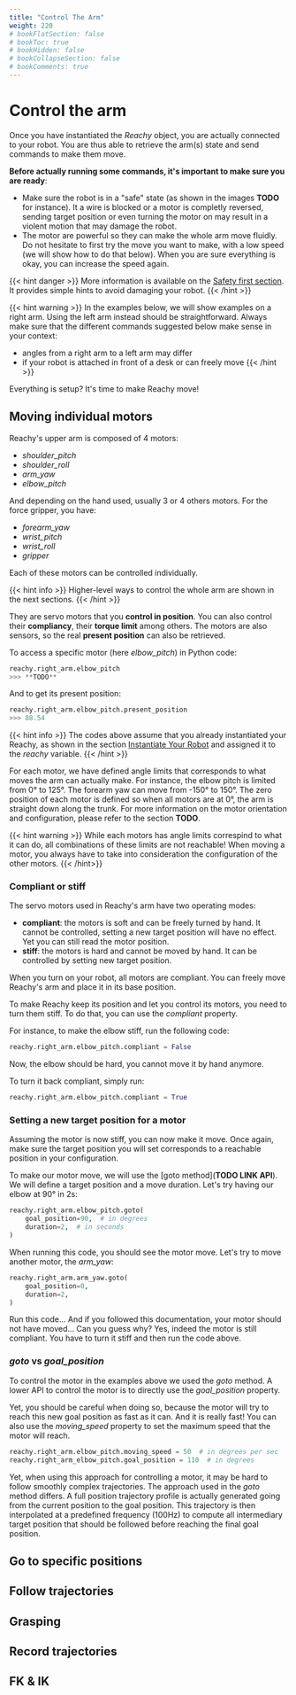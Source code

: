 ```yaml
---
title: "Control The Arm"
weight: 220
# bookFlatSection: false
# bookToc: true
# bookHidden: false
# bookCollapseSection: false
# bookComments: true
---
```


# Control the arm

Once you have instantiated the _Reachy_ object, you are actually connected to your robot. You are thus able to retrieve the arm(s) state and send commands to make them move. 

**Before actually running some commands, it's important to make sure you are ready**:

* Make sure the robot is in a "safe" state (as shown in the images **TODO** for instance). It a wire is blocked or a motor is completly reversed, sending target position or even turning the motor on may result in a violent motion that may damage the robot.
* The motor are powerful so they can make the whole arm move fluidly. Do not hesitate to first try the move you want to make, with a low speed (we will show how to do that below). When you are sure everything is okay, you can increase the speed again.

{{< hint danger >}}
More information is available on the [Safety first section](../posts/safety). It provides simple hints to avoid damaging your robot.
{{< /hint >}}

{{< hint warning >}}
In the examples below, we will show examples on a right arm. Using the left arm instead should be straightforward. 
Always make sure that the different commands suggested below make sense in your context:
* angles from a right arm to a left arm may differ
* if your robot is attached in front of a desk or can freely move
{{< /hint >}}

Everything is setup? It's time to make Reachy move!

<!-- **TODO: GIF** -->

## Moving individual motors

Reachy's upper arm is composed of 4 motors:

* _shoulder_pitch_
* _shoulder_roll_
* _arm_yaw_
* _elbow_pitch_

And depending on the hand used, usually 3 or 4 others motors. For the force gripper, you have:

* _forearm_yaw_
* _wrist_pitch_
* _wrist_roll_
* _gripper_

Each of these motors can be controlled individually. 

{{< hint info >}}
Higher-level ways to control the whole arm are shown in the next sections.
{{< /hint >}}

They are servo motors that you **control in position**. You can also control their **compliancy**, their **torque limit** among others. The motors are also sensors, so the real **present position** can also be retrieved.

To access a specific motor (here _elbow_pitch_) in Python code:
```python
reachy.right_arm.elbow_pitch
>>> **TODO**
```

And to get its present position:
```python
reachy.right_arm.elbow_pitch.present_position
>>> 88.54
```

{{< hint info >}}
The codes above assume that you already instantiated your Reachy, as shown in the section [Instantiate Your Robot](../instantiate-your-robot/) and assigned it to the _reachy_ variable.
{{< /hint >}}


For each motor, we have defined angle limits that corresponds to what moves the arm can actually make. For instance, the elbow pitch is limited from 0° to 125°. The forearm yaw can move from -150° to 150°. The zero position of each motor is defined so when all motors are at 0°, the arm is straight down along the trunk. For more information on the motor orientation and configuration, please refer to the section **TODO**.

<!-- **PHOTO** -->

{{< hint warning >}}
While each motors has angle limits correspind to what it can do, all combinations of these limits are not reachable! When moving a motor, you always have to take into consideration the configuration of the other motors.
{{< /hint>}}

### Compliant or stiff

The servo motors used in Reachy's arm have two operating modes:

* **compliant**: the motors is soft and can be freely turned by hand. It cannot be controlled, setting a new target position will have no effect. Yet you can still read the motor position.
* **stiff**: the motors is hard and cannot be moved by hand. It can be controlled by setting new target position.

When you turn on your robot, all motors are compliant. You can freely move Reachy's arm and place it in its base position. 

To make Reachy keep its position and let you control its motors, you need to turn them stiff. To do that, you can use the _compliant_ property.

For instance, to make the elbow stiff, run the following code:

```python
reachy.right_arm.elbow_pitch.compliant = False
```

Now, the elbow should be hard, you cannot move it by hand anymore.

To turn it back compliant, simply run:

```python
reachy.right_arm.elbow_pitch.compliant = True
```

### Setting a new target position for a motor

Assuming the motor is now stiff, you can now make it move. Once again, make sure the target position you will set corresponds to a reachable position in your configuration.

To make our motor move, we will use the [goto method](**TODO LINK API**). We will define a target position and a move duration. Let's try having our elbow at 90° in 2s:

```python
reachy.right_arm.elbow_pitch.goto(
    goal_position=90,  # in degrees
    duration=2,  # in seconds
)
```

When running this code, you should see the motor move. Let's try to move another motor, the _arm_yaw_:

```python
reachy.right_arm.arm_yaw.goto(
    goal_position=0,
    duration=2,
)
```

Run this code... And if you followed this documentation, your motor should not have moved... Can you guess why? Yes, indeed the motor is still compliant. You have to turn it stiff and then run the code above.

### _goto_ vs _goal_position_

To control the motor in the examples above we used the _goto_ method. A lower API to control the motor is to directly use the _goal_position_ property.

Yet, you should be careful when doing so, because the motor will try to reach this new goal position as fast as it can. And it is really fast! You can also use the _moving_speed_ property to set the maximum speed that the motor will reach.

```python
reachy.right_arm.elbow_pitch.moving_speed = 50  # in degrees per sec 
reachy.right_arm_elbow_pitch.goal_position = 110  # in degrees
```

Yet, when using this approach for controlling a motor, it may be hard to follow smoothly complex trajectories. The approach used in the _goto_ method differs. A full position trajectory profile is actually generated going from the current position to the goal position. This trajectory is then interpolated at a predefined frequency (100Hz) to compute all intermediary target position that should be followed before reaching the final goal position.

## Go to specific positions

## Follow trajectories

## Grasping

## Record trajectories

## FK & IK